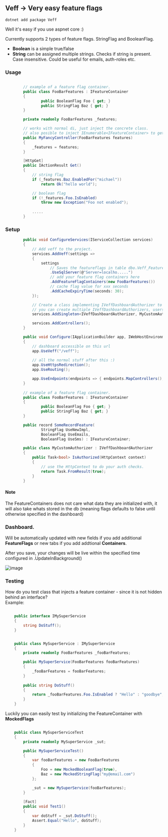 ## Veff -> Very easy feature flags


`dotnet add package Veff` 

Well it's easy if you use aspnet core :) 

Currently supports 2 types of feature flags. 
StringFlag and BooleanFlag.

- **Boolean** is a simple true/false
- **String** can be assigned multiple strings. Checks if string is present. Case insensitive. Could be useful for emails, auth-roles etc.   


### Usage

```C#

        // example of a feature flag container. 
        public class FooBarFeatures : IFeatureContainer
        {
                public BooleanFlag Foo { get; }
                public StringFlag Baz { get; }
        }
```

```C#
        private readonly FooBarFeatures _features;

        // works with normal di, just inject the concrete class.
        // also posible to inject IEnumerable<IFeatureContainer> to get all your featureflag containers
        public MyFancyController(FooBarFeatures features)
        {
            _features = features;
        }

        [HttpGet]
        public IActionResult Get()
        {
            // string flag
            if (_features.Baz.EnabledFor("michael"))
                return Ok("hello world");

            // boolean flag
            if (!_features.Foo.IsEnabled)
                throw new Exception("Foo not enabled");
            
            .....
        }
```

### Setup

```C#
        public void ConfigureServices(IServiceCollection services)
        {
            // Add veff to the project.
            services.AddVeff(settings =>
            {
                settings
                    // Saves the featureflags in table dbo.Veff_FeatureFlags. Will be auto created if not there.
                    .UseSqlServer(@"Server=localho.....") 
                    // add your feature flag containers here
                    .AddFeatureFlagContainers(new FooBarFeatures()) 
                    // cache flag value for xxx seconds 
                    .AddCacheExpiryTime(seconds: 30);
            });

            // Create a class implementing IVeffDashboardAuthorizer to add auth before you can acccess the dashboard
            // you can create multiple IVeffDashboardAuthorizers, users will have to fulfil them all to access the dashboard.
            services.AddSingleton<IVeffDashboardAuthorizer, MyCustomAuthorizer>();

            services.AddControllers();
        }

        public void Configure(IApplicationBuilder app, IWebHostEnvironment env)
        {
            // dashboard accessible on this url
            app.UseVeff("/veff");
            
            // all the normal stuff after this :)
            app.UseHttpsRedirection();            
            app.UseRouting();

            app.UseEndpoints(endpoints => { endpoints.MapControllers(); });
        }
        
        // example of a feature flag container. 
        public class FooBarFeatures : IFeatureContainer
        {
                public BooleanFlag Foo { get; }
                public StringFlag Baz { get; }
        }

        public record SomeRecordFeature(
                StringFlag UseNewImpl, 
                BooleanFlag UseEmails, 
                BooleanFlag UseSms) : IFeatureContainer;

        public class MyCustomAuthorizer : IVeffDashboardAuthorizer 
        {
            public Task<bool> IsAuthorized(HttpContext context)
            {
                // use the HttpContext to do your auth checks.  
                return Task.FromResult(true); 
            }
        }
```

#### Note

The FeatureContainers does not care what data they are initialized with, it will also take whats stored in the db (meaning flags defaults to false until otherwise specified in the dashboard)


### Dashboard.

Will be automatically updated with new fields if you add additional **FeatureFlags** or new tabs if you add addtional **Containers**.


After you save, your changes will be live within the specified time configured in .UpdateInBackground()

![image](https://user-images.githubusercontent.com/4522165/129459776-629d2312-1829-40ae-b03c-bb855a0528de.png)



### Testing

How do you test class that injects a feature container - since it is not hidden behind an interface?  
Example:

```C#

    public interface IMySuperService
    {
        string DoStuff();
    }


    public class MySuperService : IMySuperService
    {
        private readonly FooBarFeatures _fooBarFeatures;

        public MySuperService(FooBarFeatures fooBarFeatures)
        {
            _fooBarFeatures = fooBarFeatures;
        }
        
        public string DoStuff()
        {
            return _fooBarFeatures.Foo.IsEnabled ? "Hello" : "goodbye";
        }
    }

```

Luckily you can easily test by initializing the FeatureContainer with **MockedFlags**

```C#

    public class MySuperServiceTest
    {
        private readonly MySuperService _sut;

        public MySuperServiceTest()
        {
            var fooBarFeatures = new FooBarFeatures
            {
                Foo = new MockedBooleanFlag(true),
                Baz = new MockedStringFlag("my@email.com")
            };

            _sut = new MySuperService(fooBarFeatures);
        }
        
        [Fact]
        public void Test1()
        {
            var doStuff = _sut.DoStuff();
            Assert.Equal("Hello", doStuff);
        }
    }


```
